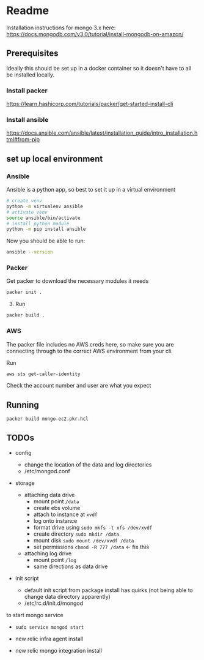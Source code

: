 # Readme

Installation instructions for mongo 3.x here: https://docs.mongodb.com/v3.0/tutorial/install-mongodb-on-amazon/

## Prerequisites

Ideally this should be set up in a docker container so it doesn't have to all be installed locally.

### Install packer

https://learn.hashicorp.com/tutorials/packer/get-started-install-cli

### Install ansible

https://docs.ansible.com/ansible/latest/installation_guide/intro_installation.html#from-pip

## set up local environment

### Ansible

Ansible is a python app, so best to set it up in a virtual environment

```bash
# create venv
python -m virtualenv ansible
# activate venv
source ansible/bin/activate
# install python module
python -m pip install ansible
```

Now you should be able to run:

```bash
ansible --version
```

### Packer

Get packer to download the necessary modules it needs

```bash
packer init .
```

3. Run

```bash
packer build .
```

### AWS

The packer file includes no AWS creds here, so make sure you are connecting through to the correct AWS environment from your cli.

Run

```bash
aws sts get-caller-identity
```

Check the account number and user are what you expect

## Running

```bash
packer build mongo-ec2.pkr.hcl
```

## TODOs

- config

  - change the location of the data and log directories
  - /etc/mongod.conf

- storage

  - attaching data drive
    - mount point `/data`
    - create ebs volume
    - attach to instance at `xvdf`
    - log onto instance
    - format drive using `sudo mkfs -t xfs /dev/xvdf`
    - create directory `sudo mkdir /data`
    - mount disk `sudo mount /dev/xvdf /data`
    - set permissions `chmod -R 777 /data` <- fix this
  - attaching log drive
    - mount point `/log`
    - same directions as data drive

- init script
  - default init script from package install has quirks (not being able to change data directory apparently)
  - /etc/rc.d/init.d/mongod

to start mongo service

- `sudo service mongod start`

- new relic infra agent install

- new relic mongo integration install
